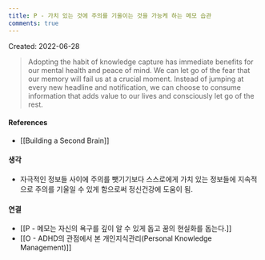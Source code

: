 ```yaml
---
title: P - 가치 있는 것에 주의를 기울이는 것을 가능케 하는 메모 습관
comments: true
---
```


Created: 2022-06-28

>Adopting the habit of knowledge capture has immediate benefits for our mental health and peace of mind. We can let go of the fear that our memory will fail us at a crucial moment. Instead of jumping at every new headline and notification, we can choose to consume information that adds value to our lives and consciously let go of the rest.

#### References
- [[Building a Second Brain]]

#### 생각
- 자극적인 정보들 사이에 주의를 뺏기기보다 스스로에게 가치 있는 정보들에 지속적으로 주의를 기울일 수 있게 함으로써 정신건강에 도움이 됨. 

#### 연결
- [[P - 메모는 자신의 욕구를 깊이 알 수 있게 돕고 꿈의 현실화를 돕는다.]]
- [[O - ADHD의 관점에서 본 개인지식관리(Personal Knowledge Management)]]